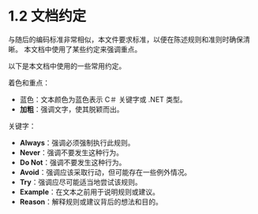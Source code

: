 # 1.2 文档约定

与随后的编码标准非常相似，本文件要求标准，以便在陈述规则和准则时确保清晰。 本文档中使用了某些约定来强调重点。

以下是本文档中使用的一些常用约定。

着色和重点：

* 蓝色：文本颜色为蓝色表示 C＃ 关键字或 .NET 类型。
* **加粗**：强调文字，使其脱颖而出。

关键字：

* **Always**：强调必须强制执行此规则。
* **Never**：强调不要发生这种行为。
* **Do Not**：强调不要发生这种行为。
* **Avoid**：强调应该采取行动，但可能存在一些例外情况。
* **Try**：强调应尽可能适当地尝试该规则。
* **Example**：在文本之前用于说明规则或建议。
* **Reason**：解释规则或建议背后的想法和目的。


